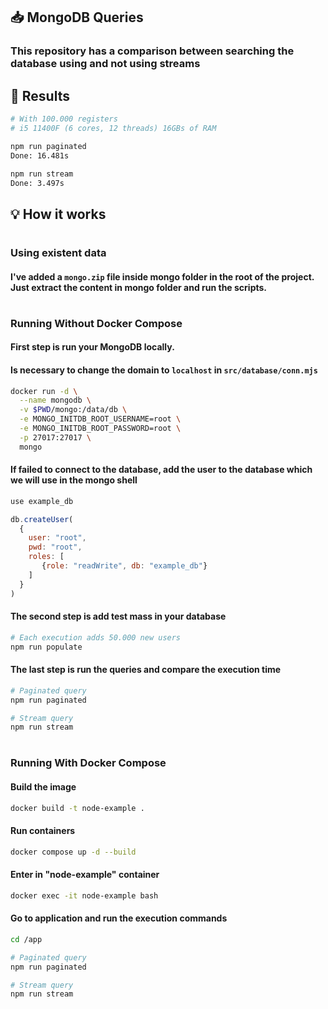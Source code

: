 ## 📥 MongoDB Queries
### This repository has a comparison between searching the database using and not using streams


## 🎯 Results
```sh
# With 100.000 registers
# i5 11400F (6 cores, 12 threads) 16GBs of RAM

npm run paginated
Done: 16.481s

npm run stream
Done: 3.497s
```


## 💡 How it works
#
### Using existent data
#### I've added a `mongo.zip` file inside mongo folder in the root of the project. Just extract the content in mongo folder and run the scripts.


#
### Running Without Docker Compose

#### First step is run your MongoDB locally.
#### Is necessary to change the domain to `localhost` in `src/database/conn.mjs`
```sh
docker run -d \
  --name mongodb \
  -v $PWD/mongo:/data/db \
  -e MONGO_INITDB_ROOT_USERNAME=root \
  -e MONGO_INITDB_ROOT_PASSWORD=root \
  -p 27017:27017 \
  mongo
```

#### If failed to connect to the database, add the user to the database which we will use in the mongo shell
```js
use example_db

db.createUser(
  {
    user: "root",
    pwd: "root",
    roles: [
       {role: "readWrite", db: "example_db"}
    ]
  }
)
```

#### The second step is add test mass in your database
```sh
# Each execution adds 50.000 new users
npm run populate
```

#### The last step is run the queries and compare the execution time
```sh
# Paginated query
npm run paginated

# Stream query
npm run stream
```

#
### Running With Docker Compose

#### Build the image

```sh
docker build -t node-example .
```

#### Run containers

```sh
docker compose up -d --build
```

#### Enter in "node-example" container

```sh
docker exec -it node-example bash
```

#### Go to application and run the execution commands

```sh
cd /app

# Paginated query
npm run paginated

# Stream query
npm run stream
```
